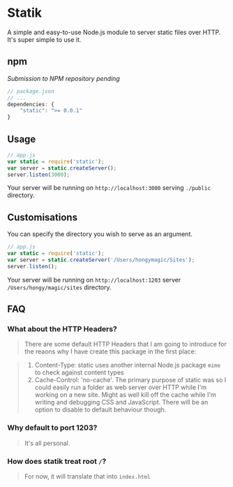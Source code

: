 # Statik

A simple and easy-to-use Node.js module to server static files over HTTP. It's
super simple to use it.

## npm

*Submission to NPM repository pending*

```javascript
// package.json
// ...
dependencies: {
	"static": ">= 0.0.1"
}
```

## Usage

```javascript
// app.js
var static = require('static');
var server = static.createServer();
server.listen(3000);
```

Your server will be running on `http://localhost:3000` serving `./public` directory.

## Customisations

You can specify the directory you wish to serve as an argument.

```javascript
// app.js
var static = require('static');
var server = static.createServer('/Users/hongymagic/Sites');
server.listen();
```

Your server will be running on `http://localhost:1203` server `/Users/hongy/magic/sites` directory.

## FAQ

### What about the HTTP Headers?

> There are some default HTTP Headers that I am going to introduce for the reaons
why I have create this package in the first place:

> 1. Content-Type: static uses another internal Node.js package `mime` to check
against content types
> 2. Cache-Control: 'no-cache'. The primary purpose of static was so I could easily
run a folder as web server over HTTP while I'm working on a new site. Might as
well kill off the cache while I'm writing and debugging CSS and JavaScript. There
will be an option to disable to default behaviour though.


### Why default to port 1203?

> It's all personal.

### How does statik treat root `/`?

> For now, it will translate that into `index.html`
